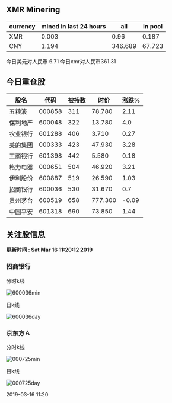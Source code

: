 ## XMR Minering

|currency|mined in last 24 hours|all|in pool|
|---|---|---|---|
|XMR|0.003|0.96|0.187|
|CNY|1.194|346.689|67.723|

今日美元对人民币 6.71	今日xmr对人民币361.31


## 今日重仓股 

|股名|代码|被持数|时价|涨跌%|
|---|---|---|---|---|
|五粮液|000858|311|78.780|2.11|
|保利地产|600048|322|13.780|4.0|
|农业银行|601288|406|3.710|0.27|
|美的集团|000333|423|47.930|3.28|
|工商银行|601398|442|5.580|0.18|
|格力电器|000651|504|46.920|3.21|
|伊利股份|600887|519|26.590|1.03|
|招商银行|600036|530|31.670|0.7|
|贵州茅台|600519|658|777.300|-0.09|
|中国平安|601318|690|73.850|1.44|

## 关注股信息
**更新时间 : Sat Mar 16 11:20:12 2019**
### 招商银行 
分时k线

![600036min](http://image.sinajs.cn/newchart/min/n/sh600036.gif)

日k线

![600036day](http://image.sinajs.cn/newchart/daily/n/sh600036.gif)

### 京东方Ａ 
分时k线

![000725min](http://image.sinajs.cn/newchart/min/n/sz000725.gif)

日k线

![000725day](http://image.sinajs.cn/newchart/daily/n/sz000725.gif)

2019-03-16 11:20